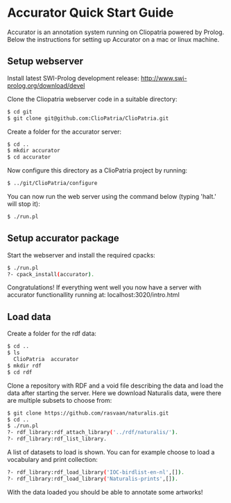 # Accurator Quick Start Guide #


Accurator is an annotation system running on Cliopatria powered by Prolog. Below the instructions for setting up Accurator on a mac or linux machine.

## Setup webserver ##


Install latest SWI-Prolog development release: http://www.swi-prolog.org/download/devel

Clone the Cliopatria webserver code in a suitable directory:
```bash
$ cd git
$ git clone git@github.com:ClioPatria/ClioPatria.git
```

Create a folder for the accurator server:
```bash
$ cd ..
$ mkdir accurator
$ cd accurator
```

Now configure this directory as a ClioPatria project by running:
```bash
$ ../git/ClioPatria/configure
```

You can now run the web server using the command below (typing 'halt.' will stop it):
```bash
$ ./run.pl
```
   
## Setup accurator package ##

Start the webserver and install the required cpacks:
```bash
$ ./run.pl
?- cpack_install(accurator).
```

Congratulations! If everything went well you now have a server with accurator functionallity running at: localhost:3020/intro.html

## Load data ##

Create a folder for the rdf data:
```bash
$ cd ..
$ ls
  ClioPatria  accurator
$ mkdir rdf
$ cd rdf
```

Clone a repository with RDF and a void file describing the data and load the data after starting the server. Here we download Naturalis data, were there are multiple subsets to choose from:
```bash
$ git clone https://github.com/rasvaan/naturalis.git
$ cd ..
$ ./run.pl
?- rdf_library:rdf_attach_library('../rdf/naturalis/').
?- rdf_library:rdf_list_library.
```

A list of datasets to load is shown. You can for example choose to load a vocabulary and print collection: 
```bash
?- rdf_library:rdf_load_library('IOC-birdlist-en-nl',[]).
?- rdf_library:rdf_load_library('Naturalis-prints',[]).
```
With the data loaded you should be able to annotate some artworks!
